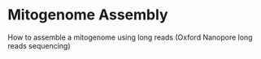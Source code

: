 # Mitogenome Assembly
How to assemble a mitogenome using long reads (Oxford Nanopore long reads sequencing)
